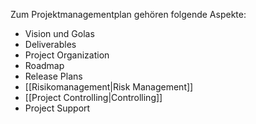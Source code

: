 Zum Projektmanagementplan gehören folgende Aspekte:
- Vision und Golas
- Deliverables
- Project Organization
- Roadmap
- Release Plans
- [[Risikomanagement|Risk Management]]
- [[Project Controlling|Controlling]]
- Project Support
